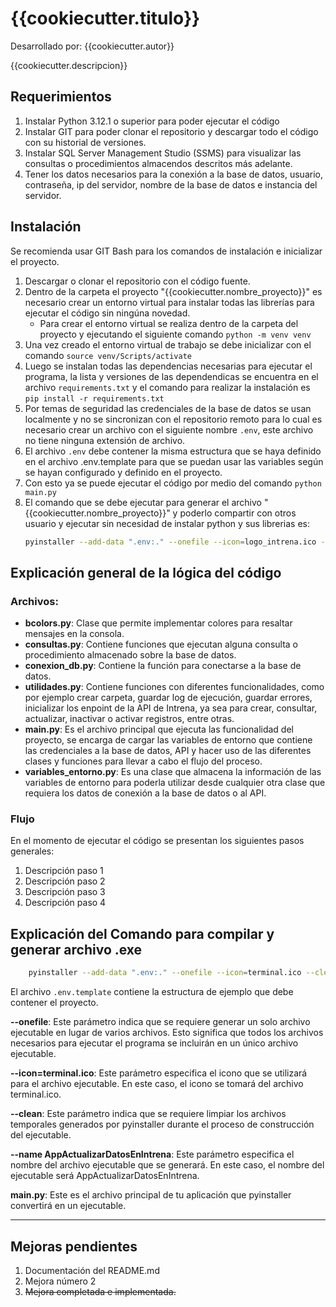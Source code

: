 # {{cookiecutter.titulo}}

Desarrollado por: {{cookiecutter.autor}}

{{cookiecutter.descripcion}}

## Requerimientos

1. Instalar Python 3.12.1 o superior para poder ejecutar el código
2. Instalar GIT para poder clonar el repositorio y descargar todo el código con su historial de versiones.
3. Instalar SQL Server Management Studio (SSMS) para visualizar las consultas o procedimientos almacendos descritos más adelante.
4. Tener los datos necesarios para la conexión a la base de datos, usuario, contraseña, ip del servidor, nombre de la base de datos e instancia del servidor.

## Instalación

Se recomienda usar GIT Bash para los comandos de instalación e inicializar el proyecto.

1. Descargar o clonar el repositorio con el código fuente.
2. Dentro de la carpeta el proyecto "{{cookiecutter.nombre_proyecto}}" es necesario crear un entorno virtual para instalar todas las librerías para ejecutar el código sin ningúna novedad.
    - Para crear el entorno virtual se realiza dentro de la carpeta del proyecto y ejecutando el siguiente comando `python -m venv venv`
3. Una vez creado el entorno virtual de trabajo se debe inicializar con el comando `source venv/Scripts/activate`
4. Luego se instalan todas las dependencias necesarias para ejecutar el programa, la lista y versiones de las dependendicas se encuentra en el archivo `requirements.txt` y el comando para realizar la instalación es `pip install -r requirements.txt`
5. Por temas de seguridad las credenciales de la base de datos se usan localmente y no se sincronizan con el repositorio remoto para lo cual es necesario crear un archivo con el siguiente nombre `.env`, este archivo no tiene ninguna extensión de archivo.
6. El archivo `.env` debe contener la misma estructura que se haya definido en el archivo .env.template para que se puedan usar las variables según se hayan configurado y definido en el proyecto.
7. Con esto ya se puede ejecutar el código por medio del comando `python main.py`
8. El comando que se debe ejecutar para generar el archivo "{{cookiecutter.nombre_proyecto}}" y poderlo compartir con otros usuario y ejecutar sin necesidad de instalar python y sus librerias es:
    ```Bash
    pyinstaller --add-data ".env:." --onefile --icon=logo_intrena.ico --clean --name        {{cookiecutter.nombre_proyecto}} main.py
    ```

## Explicación general de la lógica del código

### Archivos:
- **bcolors.py**: Clase que permite implementar colores para resaltar mensajes en la consola.
- **consultas.py**: Contiene funciones que ejecutan alguna consulta o procedimiento almacenado sobre la base de datos.
- **conexion_db.py**: Contiene la función para conectarse a la base de datos.
- **utilidades.py**: Contiene funciones con diferentes funcionalidades, como por ejemplo crear carpeta, guardar log de ejecución, guardar errores, inicializar los enpoint de la API de Intrena, ya sea para crear, consultar, actualizar, inactivar o activar registros, entre otras.
- **main.py**: Es el archivo principal que ejecuta las funcionalidad del proyecto, se encarga de cargar las variables de entorno que contiene las credenciales a la base de datos, API y hacer uso de las diferentes clases y funciones para llevar a cabo el flujo del proceso.
- **variables_entorno.py**: Es una clase que almacena la información de las variables de entorno para poderla utilizar desde cualquier otra clase que requiera los datos de conexión a la base de datos o al API.

### Flujo

En el momento de ejecutar el código se presentan los siguientes pasos generales:
1. Descripción paso 1
2. Descripción paso 2
3. Descripción paso 3
4. Descripción paso 4

## Explicación del Comando para compilar y generar archivo .exe

```Bash
    pyinstaller --add-data ".env:." --onefile --icon=terminal.ico --clean --name {{cookiecutter.nombre_proyecto}} main.py
```

El archivo `.env.template` contiene la estructura de ejemplo que debe contener el proyecto.

**--onefile**: Este parámetro indica que se requiere generar un solo archivo ejecutable en lugar de varios archivos. Esto significa que todos los archivos necesarios para ejecutar el programa se incluirán en un único archivo ejecutable.

**--icon=terminal.ico**: Este parámetro especifica el icono que se utilizará para el archivo ejecutable. En este caso, el icono se tomará del archivo terminal.ico.

**--clean**: Este parámetro indica que se requiere limpiar los archivos temporales generados por pyinstaller durante el proceso de construcción del ejecutable.

**--name AppActualizarDatosEnIntrena**: Este parámetro especifica el nombre del archivo ejecutable que se generará. En este caso, el nombre del ejecutable será AppActualizarDatosEnIntrena.

**main.py**: Este es el archivo principal de tu aplicación que pyinstaller convertirá en un ejecutable.

___

## Mejoras pendientes

1. Documentación del README.md
2. Mejora número 2
3. ~~Mejora completada e implementada.~~
